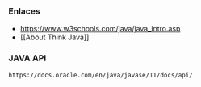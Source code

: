### **Enlaces**
- https://www.w3schools.com/java/java_intro.asp
- [[About Think Java]]
### **JAVA API**
	https://docs.oracle.com/en/java/javase/11/docs/api/